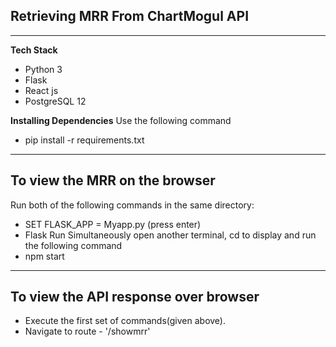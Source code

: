 ## Retrieving MRR From ChartMogul API ##
---
**Tech Stack**
- Python 3
- Flask
- React js
- PostgreSQL 12

**Installing Dependencies**
Use the following command
- pip install -r requirements.txt

---
To view the MRR on the browser 
---

Run both of the following commands in the same directory: 
 - SET FLASK_APP = Myapp.py (press enter)
 - Flask Run
Simultaneously open another terminal, cd to display and run the following command
 - npm start

---
To view the API response over browser
---
- Execute the first set of commands(given above).
- Navigate to route -  '/showmrr'


